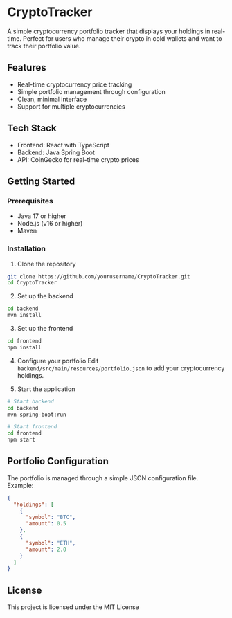 # CryptoTracker

A simple cryptocurrency portfolio tracker that displays your holdings in real-time. Perfect for users who manage their crypto in cold wallets and want to track their portfolio value.

## Features

- Real-time cryptocurrency price tracking
- Simple portfolio management through configuration
- Clean, minimal interface
- Support for multiple cryptocurrencies

## Tech Stack

- Frontend: React with TypeScript
- Backend: Java Spring Boot
- API: CoinGecko for real-time crypto prices

## Getting Started

### Prerequisites

- Java 17 or higher
- Node.js (v16 or higher)
- Maven

### Installation

1. Clone the repository
```bash
git clone https://github.com/yourusername/CryptoTracker.git
cd CryptoTracker
```

2. Set up the backend
```bash
cd backend
mvn install
```

3. Set up the frontend
```bash
cd frontend
npm install
```

4. Configure your portfolio
Edit `backend/src/main/resources/portfolio.json` to add your cryptocurrency holdings.

5. Start the application
```bash
# Start backend
cd backend
mvn spring-boot:run

# Start frontend
cd frontend
npm start
```

## Portfolio Configuration

The portfolio is managed through a simple JSON configuration file. Example:

```json
{
  "holdings": [
    {
      "symbol": "BTC",
      "amount": 0.5
    },
    {
      "symbol": "ETH",
      "amount": 2.0
    }
  ]
}
```

## License

This project is licensed under the MIT License 